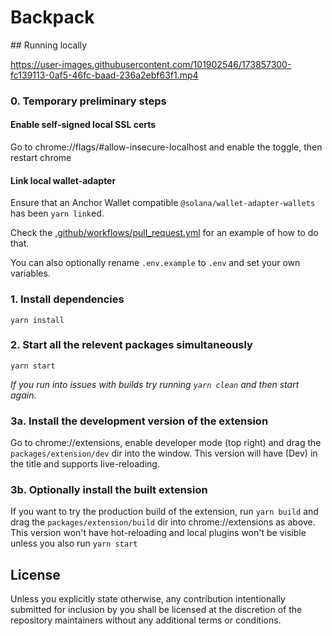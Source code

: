 # Backpack


## Running locally

https://user-images.githubusercontent.com/101902546/173857300-fc139113-0af5-46fc-baad-236a2ebf63f1.mp4


### 0. Temporary preliminary steps

#### Enable self-signed local SSL certs

Go to chrome://flags/#allow-insecure-localhost and enable the toggle, then restart chrome

#### Link local wallet-adapter

Ensure that an Anchor Wallet compatible `@solana/wallet-adapter-wallets` has been `yarn link`ed.

Check the [.github/workflows/pull_request.yml](.github/workflows/pull_request.yml) for an example of how to do that.

You can also optionally rename `.env.example` to `.env` and set your own variables.

### 1. Install dependencies

`yarn install`

### 2. Start all the relevent packages simultaneously

`yarn start`

_If you run into issues with builds try running `yarn clean` and then start again._

### 3a. Install the development version of the extension

Go to chrome://extensions, enable developer mode (top right) and drag the `packages/extension/dev` dir into the window. This version will have (Dev) in the title and supports live-reloading.

### 3b. Optionally install the built extension

If you want to try the production build of the extension, run `yarn build` and drag the `packages/extension/build` dir into chrome://extensions as above. This version won't have hot-reloading and local plugins won't be visible unless you also run `yarn start`

## License

Unless you explicitly state otherwise, any contribution intentionally submitted for inclusion by you shall be licensed at the discretion of the repository maintainers without any additional terms or conditions.
